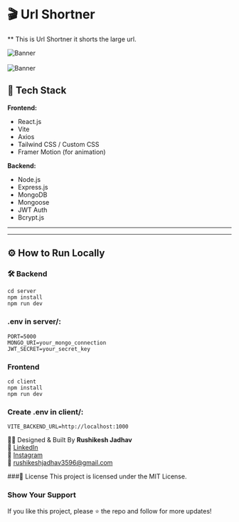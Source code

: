 
# 🎬 Url Shortner

** This is Url Shortner it shorts the large url.

![Banner](<img width="1365" height="678" alt="Screenshot 2025-08-07 235601" src="https://github.com/user-attachments/assets/af0d2758-2e6d-4850-8e51-71995a956bd6" />
)
<br>
<br>
![Banner](<img width="1365" height="679" alt="Screenshot 2025-08-07 235547" src="https://github.com/user-attachments/assets/69290670-61de-4812-9b7e-eb5296b877a8" />
)



## 🧩 Tech Stack

**Frontend:**  
- React.js  
- Vite  
- Axios  
- Tailwind CSS / Custom CSS  
- Framer Motion (for animation)

**Backend:**  
- Node.js  
- Express.js  
- MongoDB  
- Mongoose  
- JWT Auth  
- Bcrypt.js  

---


---

## ⚙️ How to Run Locally

### 🛠 Backend

```
cd server
npm install
npm run dev
```

### .env in server/:
```
PORT=5000
MONGO_URI=your_mongo_connection
JWT_SECRET=your_secret_key
```

### Frontend
```
cd client
npm install
npm run dev
```

### Create .env in client/:
```
VITE_BACKEND_URL=http://localhost:1000
```

<p className="footer-designer">
  👨‍🎨 Designed & Built By <strong>Rushikesh Jadhav</strong><br />
  🔗 <a href="http://www.linkedin.com/in/rushikeshjadhav2004">LinkedIn</a><br />
  📸 <a href="https://www.instagram.com/thvrishiii7?igsh=MTVkczFzY20wY2xyZA==">Instagram</a><br />
  📧 <a href="mailto:rushikeshjadhav@gmail.com">rushikeshjadhav3596@gmail.com</a>
</p>


###📄 License
This project is licensed under the MIT License.

### Show Your Support
If you like this project, please ⭐ the repo and follow for more updates!


